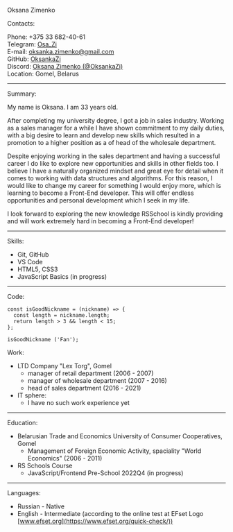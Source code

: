 Oksana Zimenko

Contacts:

Phone: +375 33 682-40-61  
Telegram: [Osa_Zi](https://tlgg.ru/Osa_Zi)  
E-mail: oksanka.zimenko@gmail.com  
GitHub: [OksankaZi](https://github.com/OksankaZi)  
Discord: [Oksana Zimenko (@OksankaZi)](https://discordapp.com/users/992731927368974427)  
Location: Gomel, Belarus

---

Summary:

My name is Oksana. I am 33 years old.

After completing my university degree, I got a job in sales industry. Working as a sales manager for a while I have shown commitment to my daily duties, with a big desire to learn and develop new skills which resulted in a promotion to a higher position as a of head of the wholesale department.

Despite enjoying working in the sales department and having a successful career I do like to explore new opportunities and skills in other fields too. I believe I have a naturally organized mindset and great eye for detail when it comes to working with data structures and algorithms. For this reason, I would like to change my career for something I would enjoy more, which is learning to become a Front-End developer. This will offer endless opportunities and personal development which I seek in my life.

I look forward to exploring the new knowledge RSSchool is kindly providing and will work extremely hard in becoming a Front-End developer!

---

Skills:

- Git, GitHub
- VS Code
- HTML5, CSS3
- JavaScript Basics (in progress)

---

Code:

```
const isGoodNickname = (nickname) => {
  const length = nickname.length;
  return length > 3 && length < 15;
};

isGoodNickname ('Fan');
```

Work:

- LTD Company "Lex Torg", Gomel
  - manager of retail department (2006 - 2007)
  - manager of wholesale department (2007 - 2016)
  - head of sales department (2016 - 2021)
- IT sphere:
  - I have no such work experience yet

---

Education:

- Belarusian Trade and Economics University of Consumer Cooperatives, Gomel
  - Management of Foreign Economic Activity, spaciality "World Economics" (2006 - 2011)
- RS Schools Course
  - JavaScript/Frontend Pre-School 2022Q4 (in progress)

---

Languages:

- Russian - Native
- English - Intermediate (according to the online test at EFset Logo [www.efset.org](https://www.efset.org/quick-check/))

